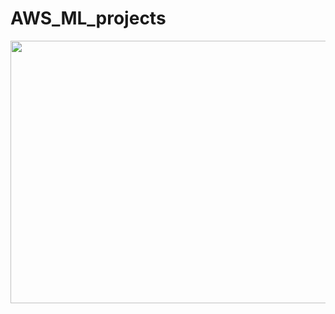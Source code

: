 # AWS_ML_projects

<p align="center">
  <img height="420" width="800" src="https://github.com/RishikeshDhayarkar/AWS_ML_projects/blob/main/aws_ml_proj_pics/nlp_1.png">
</p>  
